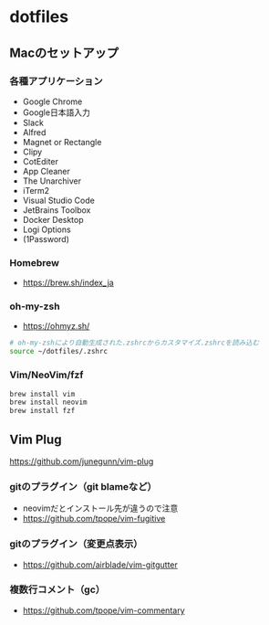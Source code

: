 # dotfiles

## Macのセットアップ

### 各種アプリケーション

* Google Chrome
* Google日本語入力
* Slack
* Alfred
* Magnet or Rectangle
* Clipy
* CotEditer
* App Cleaner
* The Unarchiver
* iTerm2
* Visual Studio Code
* JetBrains Toolbox
* Docker Desktop
* Logi Options
* (1Password)

### Homebrew

* https://brew.sh/index_ja

### oh-my-zsh

* https://ohmyz.sh/

```bash
# oh-my-zshにより自動生成された.zshrcからカスタマイズ.zshrcを読み込む
source ~/dotfiles/.zshrc
```

### Vim/NeoVim/fzf

```bash
brew install vim
brew install neovim
brew install fzf
```

## Vim Plug

https://github.com/junegunn/vim-plug

### gitのプラグイン（git blameなど）

* neovimだとインストール先が違うので注意
* https://github.com/tpope/vim-fugitive

### gitのプラグイン（変更点表示）

* https://github.com/airblade/vim-gitgutter

### 複数行コメント（gc）

* https://github.com/tpope/vim-commentary


